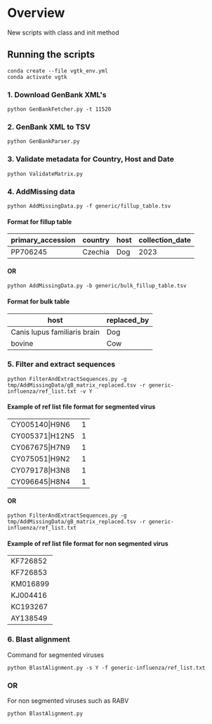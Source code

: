 # Overview
New scripts with class and init method

## Running the scripts
```shell
conda create --file vgtk_env.yml
conda activate vgtk
```

### 1. Download GenBank XML's
```shell
python GenBankFetcher.py -t 11520
```

### 2. GenBank XML to TSV
```shell
python GenBankParser.py
```

### 3. Validate metadata for Country, Host and Date
```shell
python ValidateMatrix.py
```

### 4. AddMissing data
```shell
python AddMissingData.py -f generic/fillup_table.tsv
```
#### Format for fillup table
| primary_accession | country | host | collection_date |
|----------|----------|----------|----------|
| PP706245   | Czechia   |  Dog  | 2023 |

####       OR 

```shell
python AddMissingData.py -b generic/bulk_fillup_table.tsv
```
#### Format for bulk table
| host                          | replaced_by |
|-------------------------------|-------------|
| Canis lupus familiaris brain  | Dog        |
| bovine                        | Cow     |

### 5. Filter and extract sequences
```shell
python FilterAndExtractSequences.py -g tmp/AddMissingData/gB_matrix_replaced.tsv -r generic-influenza/ref_list.txt -v Y
```

#### Example of ref list file format for segmented virus
<table>
    <tbody>
        <tr>
            <td>CY005140|H9N6</td>
            <td>1</td>
        </tr>
        <tr>
            <td>CY005371|H12N5</td>
            <td>1</td>
        </tr>
        <tr>
            <td>CY067675|H7N9</td>
            <td>1</td>
        </tr>
        <tr>
            <td>CY075051|H9N2</td>
            <td>1</td>
        </tr>
        <tr>
            <td>CY079178|H3N8</td>
            <td>1</td>
        </tr>
        <tr>
            <td>CY096645|H8N4</td>
            <td>1</td>
        </tr>
    </tbody>
</table>



####      OR
```shell
python FilterAndExtractSequences.py -g tmp/AddMissingData/gB_matrix_replaced.tsv -r generic-influenza/ref_list.txt
```

#### Example of ref list file format for non segmented virus

<table>
    <tbody>
        <tr>
            <td>KF726852</td>
        </tr>
        <tr>
            <td>KF726853</td>
        </tr>
        <tr>
            <td>KM016899</td>
        </tr>
        <tr>
            <td>KJ004416</td>
        </tr>
        <tr>
            <td>KC193267</td>
        </tr>
        <tr>
            <td>AY138549</td>
        </tr>
    </tbody>
</table>

### 6. Blast alignment
Command for segmented viruses
```shell
python BlastAlignment.py -s Y -f generic-influenza/ref_list.txt
```

###         OR
For non segmented viruses such as RABV
```shell
python BlastAlignment.py
```


